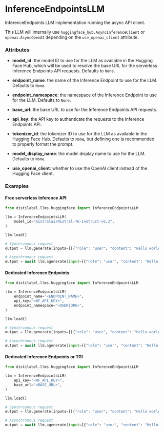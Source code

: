 # InferenceEndpointsLLM


InferenceEndpoints LLM implementation running the async API client.



This LLM will internally use `huggingface_hub.AsyncInferenceClient` or `openai.AsyncOpenAI`
    depending on the `use_openai_client` attribute.



### Attributes

- **model_id**: the model ID to use for the LLM as available in the Hugging Face Hub, which  will be used to resolve the base URL for the serverless Inference Endpoints API requests.  Defaults to `None`.

- **endpoint_name**: the name of the Inference Endpoint to use for the LLM. Defaults to `None`.

- **endpoint_namespace**: the namespace of the Inference Endpoint to use for the LLM. Defaults to `None`.

- **base_url**: the base URL to use for the Inference Endpoints API requests.

- **api_key**: the API key to authenticate the requests to the Inference Endpoints API.

- **tokenizer_id**: the tokenizer ID to use for the LLM as available in the Hugging Face Hub.  Defaults to `None`, but defining one is recommended to properly format the prompt.

- **model_display_name**: the model display name to use for the LLM. Defaults to `None`.

- **use_openai_client**: whether to use the OpenAI client instead of the Hugging Face client.







### Examples


#### Free serverless Inference API
```python
from distilabel.llms.huggingface import InferenceEndpointsLLM

llm = InferenceEndpointsLLM(
    model_id="mistralai/Mistral-7B-Instruct-v0.2",
)

llm.load()

# Synchrounous request
output = llm.generate(inputs=[[{"role": "user", "content": "Hello world!"}]])

# Asynchronous request
output = await llm.agenerate(input=[{"role": "user", "content": "Hello world!"}])
```

#### Dedicated Inference Endpoints
```python
from distilabel.llms.huggingface import InferenceEndpointsLLM

llm = InferenceEndpointsLLM(
    endpoint_name="<ENDPOINT_NAME>",
    api_key="<HF_API_KEY>",
    endpoint_namespace="<USER|ORG>",
)

llm.load()

# Synchrounous request
output = llm.generate(inputs=[[{"role": "user", "content": "Hello world!"}]])

# Asynchronous request
output = await llm.agenerate(input=[{"role": "user", "content": "Hello world!"}])
```

#### Dedicated Inference Endpoints or TGI
```python
from distilabel.llms.huggingface import InferenceEndpointsLLM

llm = InferenceEndpointsLLM(
    api_key="<HF_API_KEY>",
    base_url="<BASE_URL>",
)

llm.load()

# Synchrounous request
output = llm.generate(inputs=[[{"role": "user", "content": "Hello world!"}]])

# Asynchronous request
output = await llm.agenerate(input=[{"role": "user", "content": "Hello world!"}])
```



